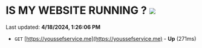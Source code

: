 # IS MY WEBSITE RUNNING ? [![](https://img.shields.io/static/v1?label=Sponsor&message=%E2%9D%A4&logo=GitHub&color=%23fe8e86)](https://github.com/sponsors/<username>)

Last updated: **4/18/2024, 1:26:06 PM**

- `GET` [https://youssefservice.me](https://youssefservice.me) - **Up** (271ms)
